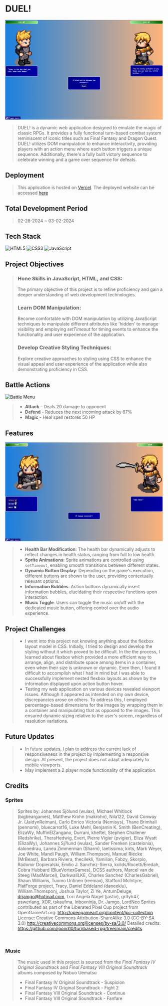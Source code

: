 # DUEL!

 <img src="assets/opening.png" alt="Opening sequence"/>

> DUEL! is a dynamic web application designed to emulate the magic of classic RPGs. It provides a fully functional turn-based combat system reminiscent of iconic titles such as Final Fantasy and Dragon Quest. DUEL! utilizes DOM manipulation to enhance interactivity, providing players with an action menu where each button triggers a unique sequence. Additionally, there's a fully built victory sequence to celebrate winning and a game over sequence for defeats.

## Deployment

> This application is hosted on [Vercel](https://vercel.com/).
> The deployed website can be accessed [here](https://duel-rpg.vercel.app/)

## Total Development Period

> 02-28-2024 ~ 03-02-2024

## Tech Stack

![HTML5](https://img.shields.io/badge/html5-%23E34F26.svg?style=flat&logo=html5&logoColor=white) ![CSS3](https://img.shields.io/badge/css3-%231572B6.svg?style=flat&logo=css3&logoColor=white) ![JavaScript](https://img.shields.io/badge/javascript-%23323330.svg?style=flat&logo=javascript&logoColor=%23F7DF1E)

## Project Objectives

> ### Hone Skills in JavaScript, HTML, and CSS:
>
> The primary objective of this project is to refine proficiency and gain a deeper understanding of web development technologies.
>
> ### Learn DOM Manipulation:
>
> Become comfortable with DOM manipulation by utilizing JavaScript techniques to manipulate different attributes like 'hidden' to manage visibility and employing <i>setTimeout</i> for timing events to enhance the functionality and user experience of the application.
>
> ### Develop Creative Styling Techniques:
>
> Explore creative approaches to styling using CSS to enhance the visual appeal and user experience of the application while also demonstrating proficiency in CSS.

## Battle Actions

<img src="assets/battle-menu" alt="Battle Menu"/>

> - **Attack** - Deals 20 damage to opponent
> - **Defend** - Reduces the next incoming attack by 67%
> - **Magic** - Heal spell restores 50 HP

## Features

<img src="assets/dynamic-health-bar.gif" alt="Health bars"/>

> - **Health Bar Modification**: The health bar dynamically adjusts to reflect changes in health status, ranging from full to low health.
> - **Sprite Animations**: Sprite animations are controlled using `setTimeout`, enabling smooth transitions between different states.
> - **Dynamic Button Display**: Depending on the game's execution, different buttons are shown to the user, providing contextually relevant options.
> - **Information Bubbles**: Action buttons dynamically insert information bubbles, elucidating their respective functions upon interaction.
> - **Music Toggle**: Users can toggle the music on/off with the dedicated music button, offering control over the audio experience.

## Project Challenges

> - I went into this project not knowing anything about the flexbox layout model in CSS. Initially, I tried to design and develop the styling without it which proved to be difficult. In the the process, I learned about flexbox which provided a more efficient way to arrange, align, and distribute space among items in a container, even when their size is unknown or dynamic. Even then, I found it difficult to accomplish what I had in mind but I was able to successfully implement nested flexbox layouts as shown by the information displayed upon action button hover.
> - Testing my web application on various devices revealed viewport issues. Although it appeared as intended on my own device, discrepancies arose on others. To address this, I employed percentage-based dimensions for the images by wrapping them in a container and manipulating that as opposed to the images. This ensured dynamic sizing relative to the user's screen, regardless of resolution variations.

## Future Updates

> - In future updates, I plan to address the current lack of responsiveness in the project by implementing a responsive design. At present, the project does not adapt adequately to mobile viewports.
> - May implement a 2 player mode functionality of the application.

## Credits

### Sprites

> Sprites by: Johannes Sjölund (wulax), Michael Whitlock (bigbeargames), Matthew Krohn (makrohn), Nila122, David Conway Jr. (JaidynReiman), Carlo Enrico Victoria (Nemisys), Thane Brimhall (pennomi), bluecarrot16, Luke Mehl, Benjamin K. Smith (BenCreating), ElizaWy, MuffinElZangano, Durrani, kheftel, Stephen Challener (Redshrike), TheraHedwig, Evert, Pierre Vigier (pvigier), Eliza Wyatt (ElizaWy), Johannes Sj?lund (wulax), Sander Frenken (castelonia), dalonedrau, Lanea Zimmerman (Sharm), laetissima, kirts, Mark Weyer, Joe White, Mandi Paugh, William.Thompsonj, Manuel Riecke (MrBeast), Barbara Riviera, thecilekli, Yamilian, Fabzy, Skorpio, Radomir Dopieralski, Emilio J. Sanchez-Sierra, kcilds/Rocetti/Eredah, Cobra Hubbard (BlueVortexGames), DCSS authors, Marcel van de Steeg (MadMarcel), DarkwallLKE, Charles Sanchez (CharlesGabriel), Shaun Williams, Tuomo Untinen (reemax), Stafford McIntyre, PlatForge project, Tracy, Daniel Eddeland (daneeklu), William.Thomsponj, Joshua Taylor, Zi Ye, AntumDeluge, drjamgo@hotmail.com, Lori Angela Nagel (jastiv), gr3yh47, pswerlang, XOR, tskaufma, Inboxninja, Dr. Jamgo, LordNeo Sprites contributed as part of the Liberated Pixel Cup project from OpenGameArt.org: http://opengameart.org/content/lpc-collection License: Creative Commons Attribution-ShareAlike 3.0 (CC-BY-SA 3.0) http://creativecommons.org/licenses/by-sa/3.0/ Detailed credits: https://github.com/joond10/turnbased-rpg/tree/main/credits

<br>

### Music

> The music used in this project is sourced from the _Final Fantasy IV Original Soundtrack_ and _Final Fantasy VIII Original Soundtrack_ albums composed by Nobuo Uematsu
>
> - Final Fantasy IV Original Soundtrack - Suspicion
> - Final Fantasy IV Original Soundtrack - Fight 2
> - Final Fantasy VIII Original Soundtrack - Continue
> - Final Fantasy VIII Original Soundtrack - Fanfare
